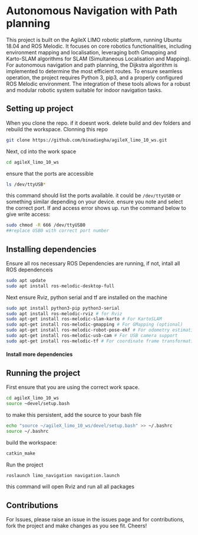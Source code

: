 # Autonomous Navigation with Path planning
This project is built on the AgileX LIMO robotic platform, running Ubuntu 18.04 and ROS Melodic. It focuses on core robotics functionalities, including environment mapping and localisation, leveraging both Gmapping and Karto-SLAM algorithms for SLAM (Simultaneous Localisation and Mapping). For autonomous navigation and path planning, the Dijkstra algorithm is implemented to determine the most efficient routes. To ensure seamless operation, the project requires Python 3, pip3, and a properly configured ROS Melodic environment. The integration of these tools allows for a robust and modular robotic system suitable for indoor navigation tasks.

## Setting up project
When you clone the repo. if it doesnt work. delete build and dev folders and rebuild the workspace.
Clonning this repo
``` bash
git clone https://github.com/binadiegha/agileX_limo_10_ws.git
``` 
Next, cd into the work space
``` bash 
cd agileX_limo_10_ws
```
ensure that the ports are accessible
```bash
ls /dev/ttyUSB*
```
this command should list the ports available. it could be ``` /dev/ttyUSB0 ``` or something similar depending on your device. ensure you note and select the correct port. If and access error shows up. run the command below to give write access:
```bash
sudo chmod -R 666 /dev/ttyUSB0
##replace USB0 with correct port number
```

## Installing dependencies
Ensure all ros necessary ROS Dependencies are running, if not, intall all ROS dependenceis 
```bash
sudo apt update
sudo apt install ros-melodic-desktop-full
```

Next ensure Rviz, python serial and tf are installed on the machine

```bash
sudo apt install python3-pip python3-serial
sudo apt install ros-melodic-rviz # for Rviz 
sudo apt-get install ros-melodic-slam-karto # For KartoSLAM
sudo apt-get install ros-melodic-gmapping # For GMapping (optional)
sudo apt-get install ros-melodic-robot-pose-ekf # For odometry estimation
sudo apt-get install ros-melodic-usb-cam # For USB camera support
sudo apt-get install ros-melodic-tf # For coordinate frame transformation
```

#### Install more dependencies

## Running the project
First ensure that you are using the correct work space.
```bash 
cd agileX_limo_10_ws
source ~devel/setup.bash
```
to make this persistent, add the source to your bash file
```bash
echo "source ~/agileX_limo_10_ws/devel/setup.bash" >> ~/.bashrc
source ~/.bashrc
```
build the workspace:
```bash
catkin_make
```
Run the project
```bash
roslaunch limo_navigation navigation.launch
```

this command will open Rviz and run all all packages 

## Contributions
For Issues, please raise an issue in the issues page and for contributions, fork the project and make changes as you see fit. Cheers! 
